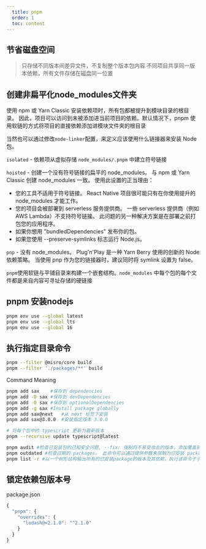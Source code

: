 ```yaml
---
  title: pnpm
  order: 1
  toc: content
---
```


## 节省磁盘空间
> 只存储不同版本间差异文件，不复制整个版本包内容
> 不同项目共享同一版本依赖，所有文件存储在磁盘同一位置

## 创建非扁平化node_modules文件夹
使用 npm 或 Yarn Classic 安装依赖项时，所有包都被提升到模块目录的根目录。 因此，项目可以访问到未被添加进当前项目的依赖。默认情况下，pnpm 使用软链的方式将项目的直接依赖添加进模块文件夹的根目录

当然也可以通过修改`node-linker`配置，来定义应该使用什么链接器来安装 Node 包。

`isolated` - 依赖项从虚拟存储 `node_modules/.pnpm` 中建立符号链接

`hoisted` - 创建一个没有符号链接的扁平的 node_modules。 与 npm 或 Yarn Classic 创建 node_modules 一致。 使用此设置的正当理由：
* 您的工具不适用于符号链接。 React Native 项目很可能只有在你使用提升的 node_modules 才能工作。
* 您的项目会被部署到 serverless 服务提供商。 一些 serverless 提供商（例如 AWS Lambda）不支持符号链接。 此问题的另一种解决方案是在部署之前打包您的应用程序。
* 如果你想用 "bundledDependencies" 发布你的包。
* 如果您使用 --preserve-symlinks 标志运行 Node.js。

`pnp` - 没有 node_modules。 Plug'n'Play 是一种 Yarn Berry 使用的创新的 Node 依赖策略。 当使用 pnp 作为您的链接器时，建议同时将 symlink 设置为 false。

`pnpm`使用软链与平铺目录来构建一个嵌套结构。`node_modules` 中每个包的每个文件都是来自内容可寻址存储的硬链接

## pnpm 安装nodejs
```bash
pnpm env use --global latest
pnpm env use --global lts
pnpm env use --global 16
```

## 执行指定目录命令
```bash
pnpm --filter @misro/core build
pnpm --filter './packages/**' build
```

Command	Meaning
```bash
pnpm add sax	#保存到 dependencies
pnpm add -D sax	#保存到 devDependencies
pnpm add -O sax	#保存到 optionalDependencies
pnpm add -g sax	#Install package globally
pnpm add sax@next	#从 next 标签下安装
pnpm add sax@3.0.0	#安装指定版本 3.0.0

# 将每个包中的 typescript 更新为最新版本
pnpm --recursive update typescript@latest

pnpm audit #检查已安装包的已知安全问题, --fix: 强制将不易受攻击的版本，添加覆盖到 package.json 文件中
pnpm outdated #检查过期的 packages。 此命令可以通过提供参数来限制为已安装 packages的一个子集(支持 patterns)。
pnpm list -r #以一个树形结构输出所有的已安装package的版本及其依赖，执行该命令于子目录所有package 中，或者如果执行在一个工作空间时，在工作空间的所有package执行
```

## 锁定依赖包版本号
package.json
```js
{
  "pnpm": {
    "overrides": {
      "lodash@<2.1.0": "^2.1.0"
    }
  }
}
```

